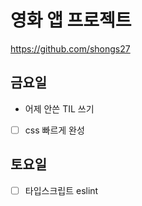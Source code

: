 # 영화 앱 프로젝트

https://github.com/shongs27

## 금요일

- 어제 안쓴 TIL 쓰기
- [ ] css 빠르게 완성

## 토요일

- [ ] 타입스크립트 eslint
